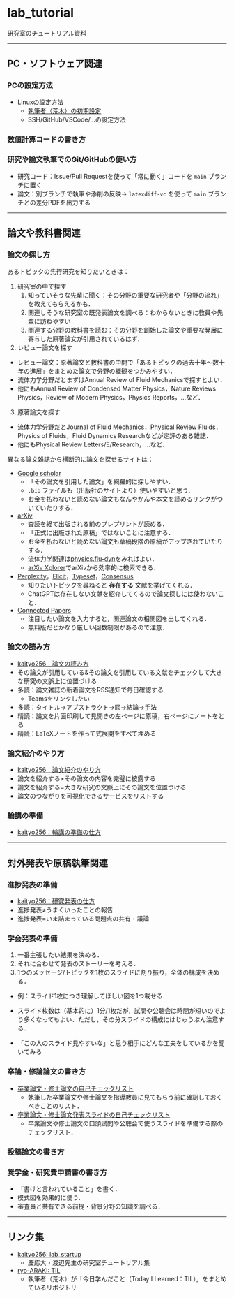 # lab_tutorial

研究室のチュートリアル資料

----

## PC・ソフトウェア関連

### PCの設定方法

 <!-- `howto_setup_PC.md` -->

- Linuxの設定方法
  - [執筆者（荒木）の初期設定](https://github.com/ryo-ARAKI/TIL/blob/master/linux/initial_setup.md)
  - SSH/GitHub/VSCode/...の設定方法

### 数値計算コードの書き方

 <!-- `howto_develop_numerical_simulation_code.md` -->

### 研究や論文執筆でのGit/GitHubの使い方

 <!-- `howto_use_git_for_research.md` -->

- 研究コード：Issue/Pull Requestを使って「常に動く」コードを `main` ブランチに置く
- 論文：別ブランチで執筆や添削の反映→ `latexdiff-vc` を使って `main` ブランチとの差分PDFを出力する

----

## 論文や教科書関連

### 論文の探し方

 <!-- `howto_survey_previous_research.md` -->

あるトピックの先行研究を知りたいときは：

1. 研究室の中で探す
   1. 知っていそうな先輩に聞く：その分野の重要な研究者や「分野の流れ」を教えてもらえるかも．
   2. 関連しそうな研究室の既発表論文を調べる：わからないときに教員や先輩に訪ねやすい．
   3. 関連する分野の教科書を読む：その分野を創始した論文や重要な発展に寄与した原著論文が引用されているはず．
2. レビュー論文を探す
  - レビュー論文：原著論文と教科書の中間で「あるトピックの過去十年〜数十年の進展」をまとめた論文で分野の概観をつかみやすい．
  - 流体力学分野だとまずはAnnual Review of Fluid Mechanicsで探すとよい．
  - 他にもAnnual Review of Condensed Matter Physics，Nature Reviews Physics，Review of Modern Physics，Physics Reports，...など．
3. 原著論文を探す
  - 流体力学分野だとJournal of Fluid Mechanics，Physical Review Fluids，Physics of Fluids，Fluid Dynamics Researchなどが定評のある雑誌．
  - 他にもPhysical Review Letters/E/Research，...など．

異なる論文雑誌から横断的に論文を探せるサイトは：

- [Google scholar](https://scholar.google.co.jp/)
  - 「その論文を引用した論文」を網羅的に探しやすい．
  - `.bib` ファイルも（出版社のサイトより）使いやすいと思う．
  - お金を払わないと読めない論文もなんやかんや本文を読めるリンクがついていたりする．
- [arXiv](https://arxiv.org/)
  - 査読を経て出版される前のプレプリントが読める．
  - 「正式に出版された原稿」ではないことに注意する．
  - お金を払わないと読めない論文も草稿段階の原稿がアップされていたりする．
  - 流体力学関連は[physics.flu-dyn](https://arxiv.org/list/physics.flu-dyn/recent)をみればよい．
  - [arXiv Xplorer](https://arxivxplorer.com/)でarXivから効率的に検索できる．
- [Perplexity](https://www.perplexity.ai/)，[Elicit](https://elicit.org/)，[Typeset](https://typeset.io/)，[Consensus](https://consensus.app/)
  - 知りたいトピックを尋ねると **存在する** 文献を挙げてくれる．
  - ChatGPTは存在しない文献を紹介してくるので論文探しには使わないこと．
- [Connected Papers](https://www.connectedpapers.com/)
  - 注目したい論文を入力すると，関連論文の相関図を出してくれる．
  - 無料版だとかなり厳しい回数制限があるので注意．

###  論文の読み方

<!-- `howto_read_paper.md` -->

- [kaityo256：論文の読み方](https://speakerdeck.com/kaityo256/how-to-survey)
- その論文が引用している&その論文を引用している文献をチェックして大きな研究の文脈上に位置づける
- 多読：論文雑誌の新着論文をRSS通知で毎日確認する
  - Teamsをリンクしたい
- 多読：タイトル→アブストラクト→図→結論→手法
- 精読：論文を片面印刷して見開きの左ページに原稿，右ページにノートをとる
- 精読：LaTeXノートを作って式展開をすべて埋める

### 論文紹介のやり方

 <!-- `howto_review_paper.md` -->

- [kaityo256：論文紹介のやり方](https://speakerdeck.com/kaityo256/how-to-review)
- 論文を紹介する≠その論文の内容を完璧に披露する
- 論文を紹介する=大きな研究の文脈上にその論文を位置づける
- 論文のつながりを可視化できるサービスをリストする

### 輪講の準備

 <!-- `howto_lecture_textbook.md` -->

- [kaityo256：輪講の準備の仕方](https://speakerdeck.com/kaityo256/book-reading)

----

## 対外発表や原稿執筆関連

### 進捗発表の準備

 <!-- `howto_present_progress.md` -->

- [kaityo256：研究発表の仕方](https://speakerdeck.com/kaityo256/happy-presentation)
- 進捗発表≠うまくいったことの報告
- 進捗発表=いま詰まっている問題点の共有・議論

### 学会発表の準備

 <!-- `howto_prepare_conference_presentation.md` -->

1. 一番主張したい結果を決める．
2. それに合わせて発表のストーリーを考える．
3. 1つのメッセージ/トピックを1枚のスライドに割り振り，全体の構成を決める．
  - 例：スライド1枚につき理解してほしい図を1つ載せる．
  - スライド枚数は（基本的に）1分/1枚だが，試問や公聴会は時間が短いのでより多くなってもよい．ただし，その分スライドの構成にはじゅうぶん注意する．

- 「この人のスライド見やすいな」と思う相手にどんな工夫をしているかを聞いてみる

### 卒論・修論論文の書き方

 <!-- `howto_write_thesis.md` -->

- [卒業論文・修士論文の自己チェックリスト](https://github.com/ryo-ARAKI/lab_tutorial/blob/master/selfcheck_thesis.md)
  - 執筆した卒業論文や修士論文を指導教員に見てもらう前に確認しておくべきことのリスト．
- [卒業論文・修士論文発表スライドの自己チェックリスト](https://github.com/ryo-ARAKI/lab_tutorial/blob/master/selfcheck_defence.md)
  - 卒業論文や修士論文の口頭試問や公聴会で使うスライドを準備する際のチェックリスト．

### 投稿論文の書き方

 <!-- `howto_write_manuscript.md` -->

###  奨学金・研究費申請書の書き方

<!-- `howto_apply_grant.md` -->

- 「書けと言われていること」を書く．
- 模式図を効果的に使う．
- 審査員と共有できる前提・背景分野の知識を調べる．

----

## リンク集

- [kaityo256: lab_startup](https://github.com/kaityo256/lab_startup)
  - 慶応大・渡辺先生の研究室チュートリアル集
- [ryo-ARAKI: TIL](https://github.com/ryo-ARAKI/TIL)
  - 執筆者（荒木）が「今日学んだこと（Today I Learned：TIL）」をまとめているリポジトリ
